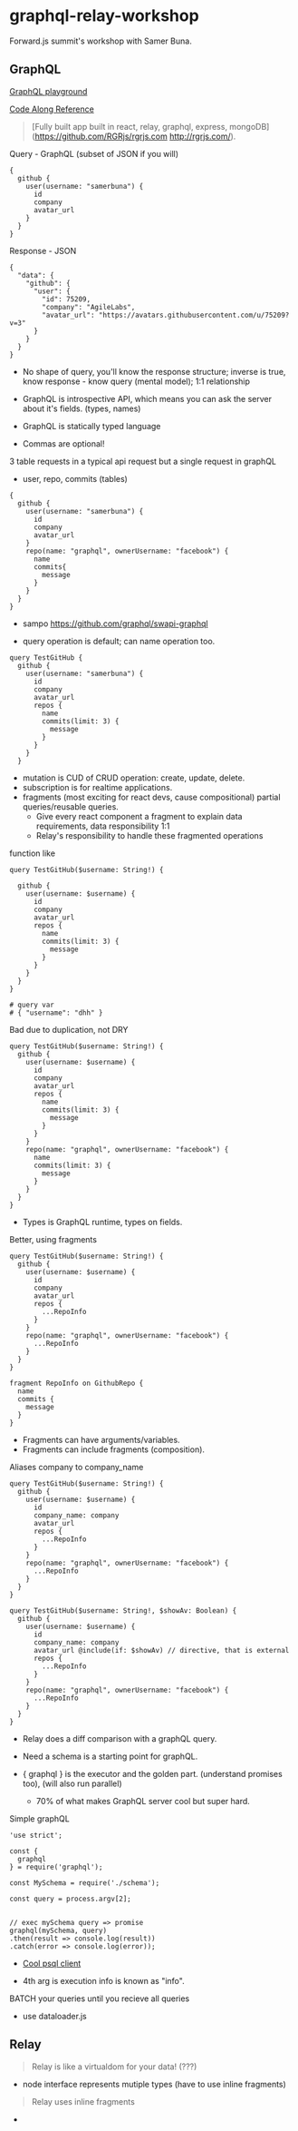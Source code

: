 # graphql-relay-workshop

Forward.js summit's workshop with Samer Buna.

## GraphQL

[GraphQL playground](https://www.graphqlhub.com/playground)

[Code Along Reference](https://github.com/reactjscamp/learn-graphql)


> [Fully built app built in react, relay, graphql, express, mongoDB](https://github.com/RGRjs/rgrjs.com http://rgrjs.com/).


Query - GraphQL (subset of JSON if you will)

```
{
  github {
    user(username: "samerbuna") {
      id
      company
      avatar_url
    }
  }
}
```

Response - JSON
```
{
  "data": {
    "github": {
      "user": {
        "id": 75209,
        "company": "AgileLabs",
        "avatar_url": "https://avatars.githubusercontent.com/u/75209?v=3"
      }
    }
  }
}
```

- No shape of query, you'll know the response structure; inverse is true, know response - know query (mental model); 1:1 relationship

- GraphQL is introspective API, which means you can ask the server about it's fields. (types, names)

- GraphQL is statically typed language

- Commas are optional!


3 table requests in a typical api request but a single request in graphQL
- user, repo, commits (tables)
```
{
  github {
    user(username: "samerbuna") {
      id
      company
      avatar_url
    }
    repo(name: "graphql", ownerUsername: "facebook") {
      name
      commits{
        message
      }
    }
  }
}
```

- sampo https://github.com/graphql/swapi-graphql

- query operation is default; can name operation too.
```
query TestGitHub {
  github {
    user(username: "samerbuna") {
      id
      company
      avatar_url
      repos {
        name
        commits(limit: 3) {
          message
        }
      }
    }
  }
```

- mutation is CUD of CRUD operation: create, update, delete.
- subscription is for realtime applications.
- fragments (most exciting for react devs, cause compositional) partial queries/reusable queries.
    - Give every react component a fragment to explain data requirements, data responsibility 1:1
    - Relay's responsibility to handle these fragmented operations

function like
```
query TestGitHub($username: String!) {

  github {
    user(username: $username) {
      id
      company
      avatar_url
      repos {
        name
        commits(limit: 3) {
          message
        }
      }
    }
  }
}

# query var
# { "username": "dhh" }
```



Bad due to duplication, not DRY
```
query TestGitHub($username: String!) {
  github {
    user(username: $username) {
      id
      company
      avatar_url
      repos {
        name
        commits(limit: 3) {
          message
        }
      }
    }
    repo(name: "graphql", ownerUsername: "facebook") {
      name
      commits(limit: 3) {
        message
      }
    }
  }
}
```

- Types is GraphQL runtime, types on fields.

Better, using fragments
```
query TestGitHub($username: String!) {
  github {
    user(username: $username) {
      id
      company
      avatar_url
      repos {
        ...RepoInfo
      }
    }
    repo(name: "graphql", ownerUsername: "facebook") {
      ...RepoInfo
    }
  }
}

fragment RepoInfo on GithubRepo {
  name
  commits {
    message
  }
}

```

- Fragments can have arguments/variables.
- Fragments can include fragments (composition).

Aliases company to company_name
```
query TestGitHub($username: String!) {
  github {
    user(username: $username) {
      id
      company_name: company
      avatar_url
      repos {
        ...RepoInfo
      }
    }
    repo(name: "graphql", ownerUsername: "facebook") {
      ...RepoInfo
    }
  }
}
```


```
query TestGitHub($username: String!, $showAv: Boolean) {
  github {
    user(username: $username) {
      id
      company_name: company
      avatar_url @include(if: $showAv) // directive, that is external
      repos {
        ...RepoInfo
      }
    }
    repo(name: "graphql", ownerUsername: "facebook") {
      ...RepoInfo
    }
  }
}
```

- Relay does a diff comparison with a graphQL query.

- Need a schema is a starting point for graphQL.

- { graphql } is the executor and the golden part. (understand promises too), (will also run parallel)
    * 70% of what makes GraphQL server cool but super hard.


Simple graphQL
```
'use strict';

const {
  graphql
} = require('graphql');

const MySchema = require('./schema');

const query = process.argv[2];


// exec mySchema query => promise
graphql(mySchema, query)
.then(result => console.log(result))
.catch(error => console.log(error));
```

- [Cool psql client](https://eggerapps.at/postico/)

- 4th arg is execution info is known as "info".

BATCH your queries until you recieve all queries
- use dataloader.js

## Relay

> Relay is like a virtualdom for your data! (???)

- node interface represents mutiple types (have to use inline fragments)

> Relay uses inline fragments

-
